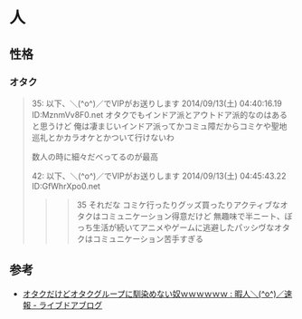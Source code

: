 # 人

## 性格

### オタク

> 35: 以下、＼(^o^)／でVIPがお送りします 2014/09/13(土) 04:40:16.19 ID:MznmVv8F0.net
> オタクでもインドア派とアウトドア派的なのはあると思うけど
> 俺は凄まじいインドア派ってかコミュ障だからコミケや聖地巡礼とかカラオケとかついて行けないわ
>
> 数人の時に細々だべってるのが最高
>
> 42: 以下、＼(^o^)／でVIPがお送りします 2014/09/13(土) 04:45:43.22 ID:GfWhrXpo0.net
> >>35
> それだな
> コミケ行ったりグッズ買ったりアクティブなオタクはコミュニケーション得意だけど
> 無趣味で半ニート、ぼっち生活が続いてアニメやゲームに逃避したパッシヴなオタクはコミュニケーション苦手すぎる

## 参考

- [オタクだけどオタクグループに馴染めない奴ｗｗｗｗｗｗ : 暇人＼(^o^)／速報 - ライブドアブログ](http://himasoku.com/archives/51865109.html)

